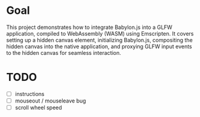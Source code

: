 # Goal
This project demonstrates how to integrate Babylon.js into a GLFW application, compiled to WebAssembly (WASM) using Emscripten. It covers setting up a hidden canvas element, initializing Babylon.js, compositing the hidden canvas into the native application, and proxying GLFW input events to the hidden canvas for seamless interaction.

# TODO
- [ ] instructions
- [ ] mouseout / mouseleave bug
- [ ] scroll wheel speed
